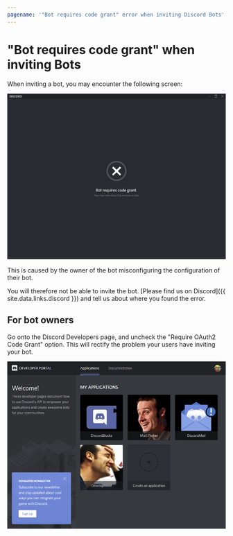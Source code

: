 ```yaml
---
pagename: '"Bot requires code grant" error when inviting Discord Bots'
---
```


# "Bot requires code grant" when inviting Bots
When inviting a bot, you may encounter the following screen:

![An image of the "Bot requires code grant" screen](/assets/images/invite/code_grant.png)

This is caused by the owner of the bot misconfiguring the configuration of their bot.

You will therefore not be able to invite the bot.
[Please find us on Discord]({{ site.data.links.discord }}) and tell us about where you found the error.

## For bot owners
Go onto the Discord Developers page, and uncheck the "Require OAuth2 Code Grant" option.
This will rectify the problem your users have inviting your bot.

![An animated video of the option being de-selected, and then saved](/assets/images/invite/unclick_code_grant.gif)
